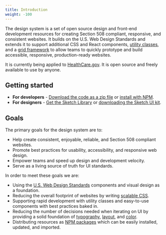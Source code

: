 ```yaml
---
title: Introduction
weight: -100
---
```


The design system is a set of open source design and front-end development resources for creating Section 508 compliant, responsive, and consistent websites. It builds on the U.S. Web Design Standards and extends it to support additional CSS and React components, [utility classes]({{root}}/utilities), and a [grid framework]({{root}}/styles/grid/) to allow teams to quickly prototype and build accessible, responsive, production-ready websites.

It is currently being applied to [HealthCare.gov](https://www.healthcare.gov/). It is open source and freely available to use by anyone.

## Getting started

- **For developers** - [Download the code as a zip file](https://github.com/CMSgov/design-system/releases/latest) or [install with NPM](/startup/installation/).
- **For designers** - [Get the Sketch Library](sketch://add-library?url=https%3A%2F%2Fgithub.com%2FCMSgov%2Fdesign-system%2Fraw%2Fmaster%2Fdesign-assets%2Fcms-design-system-ui-kit.xml) or [downloading the Sketch UI kit](https://github.com/CMSgov/design-system/raw/master/design-assets/CMS-Design-System-UI-kit.sketch).

## Goals

The primary goals for the design system are to:

- Help create consistent, enjoyable, reliable, and Section 508 compliant websites.
- Promote best practices for usability, accessibility, and responsive web design.
- Empower teams and speed up design and development velocity.
- Serve as a living source of truth for UI standards.

In order to meet these goals we are:

- Using the [U.S. Web Design Standards](https://standards.usa.gov) components and visual design as a foundation.
- Reducing the overall footprint of websites by writing [scalable CSS]({{root}}/guidelines/code-conventions).
- Supporting rapid development with utility classes and easy-to-use components with best practices baked in.
- Reducing the number of decisions needed when iterating on UI by providing a solid foundation of [typography]({{root}}/styles/typography), [layout]({{root}}/styles/grid/), and [color]({{root}}/styles/color).
- Distributing resources as [NPM packages]({{root}}/startup/installation/) which can be easily installed, updated, and imported.
